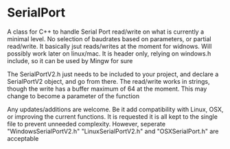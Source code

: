 # SerialPort
A class for C++ to handle Serial Port read/write on what is currently a minimal level. 
No selection of baudrates based on parameters, or partial read/write. 
It basically jsut reads/writes at the moment for widnows. 
Will possibly work later on linux/mac. 
It is header only, relying on windows.h include, so it can be used by Mingw for sure

The SerialPortV2.h just needs to be included to your project, and declare a SerialPortV2 object, and go from there. 
The read/write works in strings, though the write has a buffer maximum of 64 at the moment.
This may change to become a parameter of the function

Any updates/additions are welcome. Be it add compatibility with Linux, OSX, or improving the current functions.
It is requested it is all kept to the single file to prevent unneeded complexity.
However, seperate "WindowsSerialPortV2.h" "LinuxSerialPortV2.h" and "OSXSerialPort.h" are acceptable
